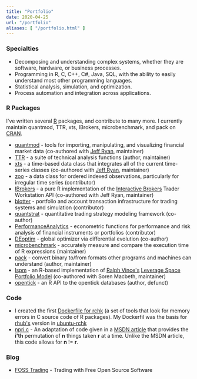 ```yaml
---
title: "Portfolio"
date: 2020-04-25
url: "/portfolio"
aliases: [ "/portfolio.html" ]
---
```


### Specialties

* Decomposing and understanding complex systems, whether they are software,
  hardware, or business processes.
* Programming in R, C, C++, C#, Java, SQL, with the ability to easily
  understand most other programming languages.
* Statistical analysis, simulation, and optimization.
* Process automation and integration across applications.

### R Packages

I've written several [R](https://www.r-project.org) packages, and contribute to many more. I currently maintain quantmod, TTR, xts, IBrokers, microbenchmark, and pack on [CRAN](https://cran.r-project.org).

* [quantmod](https://cran.r-project.org/package=quantmod) - tools for importing, manipulating, and visualizing financial market data (co-authored with [Jeff Ryan](http://lemnica.com/), maintainer)
* [TTR](https://cran.r-project.org/package=TTR) - a suite of technical analysis functions (author, maintainer)
* [xts](https://cran.r-project.org/package=xts) - a time-based data class that integrates all of the current time-series classes (co-authored with [Jeff Ryan](http://lemnica.com/), maintainer)
* [zoo](https://cran.r-project.org/package=zoo) - a data class for ordered indexed observations, particularly for irregular time series (contributor)
* [IBrokers](https://cran.r-project.org/package=IBrokers) - a pure R implementation of the [Interactive Brokers](https://interactivebrokers.com) Trader Workstation API (co-authored with Jeff Ryan, maintainer)
* [blotter](https://github.com/braverock/blotter) - portfolio and account transaction infrastructure for trading systems and simulation (contributor)
* [quantstrat](https://github.com/braverock/quantstrat) - quantitative trading strategy modeling framework (co-author)
* [PerformanceAnalytics](https://github.com/braverock/PerformanceAnalytics) - econometric functions for performance and risk analysis of financial instruments or portfolios (contributor)
* [DEoptim](https://cran.r-project.org/package=DEoptim) - global optimizer via differential evolution (co-author)
* [microbenchmark](https://cran.r-project.org/package=microbenchmark) - accurately measure and compare the execution time of R expressions (maintainer)
* [pack](https://cran.r-project.org/package=pack) - convert binary to/from formats other programs and machines can understand (author, maintainer)
* [lspm](https://github.com/joshuaulrich/lspm) - an R-based implementation of [Ralph Vince's](http://www.ralphvince.com/) [Leverage Space Portfolio Model](https://amzn.to/2Y2Raaj) (co-authored with Soren Macbeth, maintainer)
* [opentick](https://github.com/joshuaulrich/opentick) - an R API to the opentick databases (author, defunct)

### Code

* I created the first [Dockerfile for rchk](https://github.com/joshuaulrich/rchk-docker) (a set of tools that look for memory errors in C source code of R packages). My Dockerfil was the basis for [rhub's](https://builder.r-hub.io/) version in [ubuntu-rchk](https://github.com/r-hub/rhub-linux-builders/commit/11ca3852ddce5d66627b6a3f88259681f81ea97e#diff-ab71b71c918ecd93559c25f1a3161344)
* [npri.c](https://gist.github.com/joshuaulrich/1271633) - An adaptation of code given in a [MSDN article](http://msdn.microsoft.com/en-us/library/aa302371.aspx) that provides the **i'th** permutation of **n** things taken **r** at a time. Unlike the MSDN article, this code allows for **n** != **r**.

### Blog

* [FOSS Trading](https://www.fosstrading.com) - Trading with Free Open Source Software

